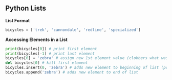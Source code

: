 ## Python Lists

**List Format**
```python
bicycles = ['trek', 'cannondale', 'redline', 'specialized']
```
**Accessing Elements in a List**
```python
print(bicycles[0]) # print first element
print(bicycles[-1] # print last element
bicycles[0] = 'zebra' # assign new 1st element value (clobbers what was there originally at element 0)
del bicycles[0] # kill first element
bicycles.insert(0, 'zebra') # adds new element to beginning of list (positional, could say .insert(2, 'zebra') to add as element 3
bicycles.append('zebra') # adds new element to end of list
```

```python

```




